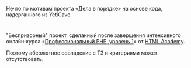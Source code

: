 Нечто по мотивам проекта «Дела в порядкe» на основе кода, надерганного из YetiCave.
#
"Беспризорный" проект, сделанный после завершения интенсивного онлайн‑курса «[Профессиональный PHP, уровень 1](https://htmlacademy.ru/intensive/php)» от [HTML Academy](https://htmlacademy.ru).

Поэтому абсолютное совпадение с ТЗ и критериями может отсутствовать.
